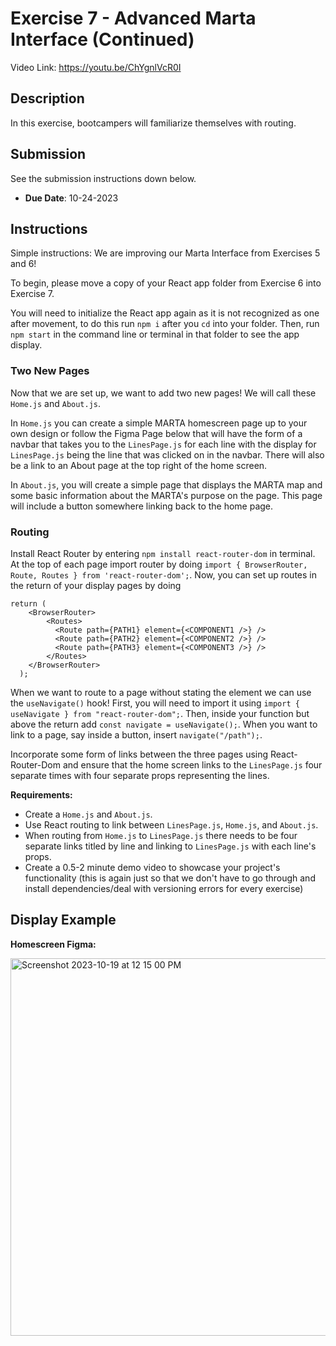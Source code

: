 # Exercise 7 - Advanced Marta Interface (Continued)

Video Link: https://youtu.be/ChYgnlVcR0I


## Description
In this exercise, bootcampers will familiarize themselves with routing.

## Submission
See the submission instructions down below.
- **Due Date**: 10-24-2023

## Instructions

Simple instructions: We are improving our Marta Interface from Exercises 5 and 6!

To begin, please move a copy of your React app folder from Exercise 6 into Exercise 7.

You will need to initialize the React app again as it is not recognized as one after movement, to do this run `npm i` after you `cd` into your folder. Then, run `npm start` in the command line or terminal in that folder to see the app display.

### Two New Pages

Now that we are set up, we want to add two new pages! We will call these `Home.js` and `About.js`. 

In `Home.js` you can create a simple MARTA homescreen page up to your own design or follow the Figma Page below that will have the form of a navbar that takes you to the `LinesPage.js` for each line with the display for `LinesPage.js` being the line that was clicked on in the navbar. There will also be a link to an About page at the top right of the home screen.

In `About.js`, you will create a simple page that displays the MARTA map and some basic information about the MARTA's purpose on the page. This page will include a button somewhere linking back to the home page.

### Routing
Install React Router by entering `npm install react-router-dom` in terminal. At the top of each page import router by doing `import { BrowserRouter, Route, Routes } from 'react-router-dom';`. Now, you can set up routes in the return of your display pages by doing

```
return (
    <BrowserRouter>
        <Routes>
          <Route path={PATH1} element={<COMPONENT1 />} />
          <Route path={PATH2} element={<COMPONENT2 />} />
          <Route path={PATH3} element={<COMPONENT3 />} />
        </Routes>
    </BrowserRouter>
  );
```

When we want to route to a page without stating the element we can use the `useNavigate()` hook! First, you will need to import it using `import { useNavigate } from "react-router-dom";`. Then, inside your function but above the return add `const navigate = useNavigate();`. When you want to link to a page, say inside a button, insert `navigate("/path");`.

Incorporate some form of links between the three pages using React-Router-Dom and ensure that the home screen links to the `LinesPage.js` four separate times with four separate props representing the lines.

**Requirements:**
- Create a `Home.js` and `About.js`.
- Use React routing to link between `LinesPage.js`, `Home.js`, and `About.js`.
- When routing from `Home.js` to `LinesPage.js` there needs to be four separate links titled by line and linking to `LinesPage.js` with each line's props.
- Create a 0.5-2 minute demo video to showcase your project's functionality (this is again just so that we don't have to go through and install dependencies/deal with versioning errors for every exercise)

## Display Example

**Homescreen Figma:**

<img width="604" alt="Screenshot 2023-10-19 at 12 15 00 PM" src="https://github.com/BoG-Dev-Bootcamp-F23/bootcamp-f23/assets/113480497/6f0ba248-c593-4934-b593-09d01008cbe8">
